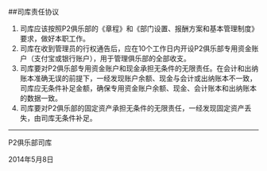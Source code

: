 ##司库责任协议

1. 司库应该按照P2俱乐部的《章程》和《部门设置、报酬方案和基本管理制度》要求，做好本职工作。
2. 司库在收到管理员的行权通告后，应在10个工作日内开设P2俱乐部专用资金账户（支付宝或银行账户），用于管理俱乐部的全部收支。
3. 司库要对P2俱乐部专用资金账户和现金承担无条件的无限责任。在会计和出纳账本准确无误的前提下，一经发现账户余额、现金与会计或出纳账本不一致，司库应无条件补足金额，确保专用资金账户余额、现金、会计账本和出纳账本的数据一致。
4. 司库要对P2俱乐部的固定资产承担无条件的无限责任，一经发现固定资产丢失，由司库无条件补足。


------------------
P2俱乐部司库

2014年5月8日



